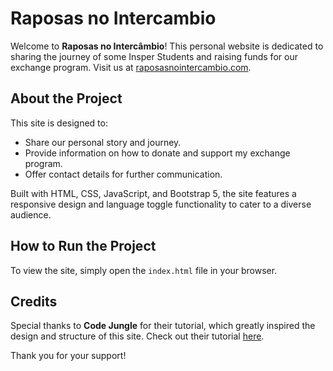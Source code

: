 # Raposas no Intercambio

Welcome to **Raposas no Intercâmbio**! This personal website is dedicated to sharing the journey of some Insper Students and raising funds for our exchange program. Visit us at [raposasnointercambio.com](http://raposasnointercambio.com).

## About the Project

This site is designed to:

- Share our personal story and journey.
- Provide information on how to donate and support my exchange program.
- Offer contact details for further communication.

Built with HTML, CSS, JavaScript, and Bootstrap 5, the site features a responsive design and language toggle functionality to cater to a diverse audience.

## How to Run the Project

To view the site, simply open the `index.html` file in your browser.

## Credits

Special thanks to **Code Jungle** for their tutorial, which greatly inspired the design and structure of this site. Check out their tutorial [here](https://youtu.be/cZj0j7rCcek).

Thank you for your support!
